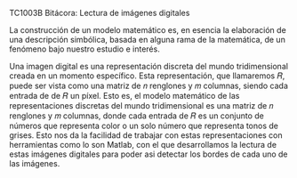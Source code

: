 TC1003B Bitácora: Lectura de imágenes digitales

La construcción de un modelo matemático es, en esencia la elaboración de una descripción simbólica, basada en alguna rama de la matemática, de un fenómeno bajo nuestro estudio e interés.
 
Una imagen digital es una representación discreta del mundo tridimensional creada en un momento específico. Esta representación, que llamaremos 𝑅, puede ser vista como una matriz de 𝑛 renglones y 𝑚 columnas, siendo cada entrada de de 𝑅 un píxel. Esto es, el modelo matemático de las representaciones discretas del mundo tridimensional es una matriz de 𝑛 renglones y 𝑚 columnas, donde cada entrada de 𝑅 es un conjunto de números que representa color o un solo número que representa tonos de grises. Esto nos da la facilidad de trabajar con estas representaciones con herramientas como lo son Matlab, con el que desarrollamos la lectura de estas imágenes digitales para poder asi detectar los bordes de cada uno de las imágenes. 

